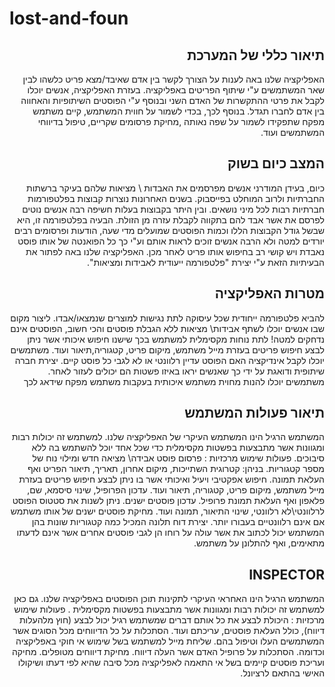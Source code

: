 # lost-and-foun
<div dir='rtl' lang='he'>

##  תיאור כללי של המערכת
האפליקציה שלנו באה לענות על הצורך לקשר בין אדם שאיבד/מצא פריט כלשהו לבין שאר המשתמשים ע"י שיתוף הפריטים באפליקציה.
בעזרת האפליקציה, אנשים יוכלו לקבל את פרטי ההתקשרות של האדם השני ובנוסף ע"י הפוסטים השיתופיות והאחווה בין אדם לחברו תגדל.
בנוסף לכך, בכדי לשמור על חווית המשתמש, קיים משתמש מפקח שתפקידו לשמור על שפה נאותה ,מחיקת פרסומים שקריים, טיפול בדיווחי המשתמשים ועוד.

##  המצב כיום בשוק
כיום, בעידן המודרני אנשים מפרסמים את האבדות \ מציאות שלהם בעיקר ברשתות החברתיות ולרוב המוחלט בפייסבוק.
בשנים האחרונות נוצרות קבוצות בפלטפורמות חברתיות רבות לכל מיני נושאים. ובין היתר בקבוצות בעלות חשיפה רבה אנשים נוטים לפרסם את אשר אבד להם בתקווה לקבלת עזרה מן הזולת.
הבעיה בפלטפורמה זו, היא שבשל גודל הקבוצות הללו וכמות הפוסטים שמועלים מדי שעה, הודעות ופרסומים רבים יורדים למטה ולא הרבה אנשים זוכים לראות אותם וע"י כך כל הפואנטה של אותו פוסט נאבדת ויש קושי רב בחיפוש אותו פריט לאחר מכן. 
האפליקציה שלנו באה לפתור את הבעיתיות הזאת ע"י יצירת
 "פלטפורמה ייעודית לאבידות ומציאות". 

##  מטרות האפליקציה
להביא פלטפורמה ייחודית שכל עיסוקה לתת נגישות למוצרים שנמצאו/אבדו.
ליצור מקום שבו אנשים יוכלו לשתף אבידות\ מציאות ללא הגבלת פוסטים והכי חשוב, הפוסטים אינם נדחקים למטה! 
לתת נוחות מקסימלית למשתמש בכך שישנו חיפוש איכותי אשר ניתן לבצע חיפוש פריטים בעזרת מייל משתמש, מיקום פריט, קטגוריה,תיאור ועוד. 
משתמשים יוכלו לקבל אינדיקציה האם הפוסט עדיין רלוונטי או לא לגבי כל פוסט קיים.
יצירת חברה שיתופית ודואגת על ידי כך שאנשים יראו באיזו פשטות הם יכולים לעזור לאחר.
משתמשים יוכלו להנות מחוית משתמש איכותית בעקבות משתמש מפקח שידאג לכך

##  תיאור פעולות המשתמש
המשתמש הרגיל הינו המשתמש העיקרי של האפליקציה שלנו. 
למשתמש זה יכולות רבות ומגוונות אשר מתבצעות בפשטות מקסימלית כדי שכל אחד יוכל להשתמש בה ללא סיבוכים.
פעולות שימוש מרכזיות :
פרסום פוסט אבידה\ מציאה חדש ומילוי נוח של מספר קטגוריות. בניהן: קטרוגית השתייכות, מיקום אחרון, תאריך, תיאור הפריט ואף העלאת תמונה.
חיפוש אפקטיבי ויעיל ואיכותי אשר בו ניתן לבצע חיפוש פריטים בעזרת מייל משתמש, מיקום פריט, קטגוריה, תיאור ועוד.
עדכון הפרופיל, שינוי סיסמא, שם, פלאפון ואף העלאת תמונת פרופיל.
עדכון פוסטים ישנים. ניתן לשנות את סטטוס הפוסט לרלוונטי\לא רלוונטי, שינוי התיאור, תמונה ועוד.
מחיקת פוסטים ישנים של אותו משתמש אם אינם רלוונטיים בעבורו יותר.
יצירת דוח תלונה המכיל כמה קטגוריות שונות בהן המשתמש יכול לכתוב את אשר עולה על רוחו הן לגבי פוסטים אחרים אשר אינם לדעתו מתאימים, ואף להתלונן על משתמש. 

##  INSPECTOR  
המשתמש הרגיל הינו האחראי העיקרי לתקינות תוכן הפוסטים באפליקציה שלנו. 
גם כאן למשתמש זה יכולות רבות ומגוונות אשר מתבצעות בפשטות מקסימלית .
פעולות שימוש מרכזיות :
היכולת לבצע את כל אותם דברים שמשתמש רגיל יכול לבצע (חוץ מלהעלות דיווח), כולל העלאת פוסטים, עריכתם ועוד. 
הסתכלות על כל הדיווחים מכל הסוגים אשר המשתמשים העלו וטיפול בהם.
שליחת מייל למשתמש בשל שימוש אי חוקי באפליקציה וכדומה.
הסתכלות על פרופיל האדם אשר העלה דיווח.
מחיקת דיווחים מטופלים.
מחיקה ועריכת פוסטים קיימים בשל אי התאמה לאפליקציה מכל סיבה שהיא לפי דעתו ושיקולו האישי בהתאם לרציונל.
